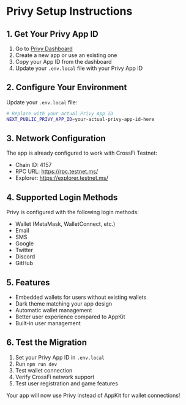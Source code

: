 # Privy Setup Instructions

## 1. Get Your Privy App ID

1. Go to [Privy Dashboard](https://dashboard.privy.io)
2. Create a new app or use an existing one
3. Copy your App ID from the dashboard
4. Update your `.env.local` file with your Privy App ID

## 2. Configure Your Environment

Update your `.env.local` file:
```bash
# Replace with your actual Privy App ID
NEXT_PUBLIC_PRIVY_APP_ID=your-actual-privy-app-id-here
```

## 3. Network Configuration

The app is already configured to work with CrossFi Testnet:
- Chain ID: 4157
- RPC URL: https://rpc.testnet.ms/
- Explorer: https://explorer.testnet.ms/

## 4. Supported Login Methods

Privy is configured with the following login methods:
- Wallet (MetaMask, WalletConnect, etc.)
- Email
- SMS
- Google
- Twitter
- Discord
- GitHub

## 5. Features

- Embedded wallets for users without existing wallets
- Dark theme matching your app design
- Automatic wallet management
- Better user experience compared to AppKit
- Built-in user management

## 6. Test the Migration

1. Set your Privy App ID in `.env.local`
2. Run `npm run dev`
3. Test wallet connection
4. Verify CrossFi network support
5. Test user registration and game features

Your app will now use Privy instead of AppKit for wallet connections!
